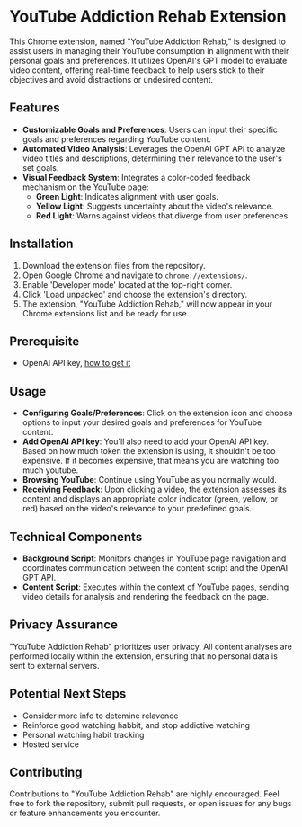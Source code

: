 # YouTube Addiction Rehab Extension

This Chrome extension, named "YouTube Addiction Rehab," is designed to assist users in managing their YouTube consumption in alignment with their personal goals and preferences. It utilizes OpenAI's GPT model to evaluate video content, offering real-time feedback to help users stick to their objectives and avoid distractions or undesired content.

## Features

- **Customizable Goals and Preferences**: Users can input their specific goals and preferences regarding YouTube content.
- **Automated Video Analysis**: Leverages the OpenAI GPT API to analyze video titles and descriptions, determining their relevance to the user's set goals.
- **Visual Feedback System**: Integrates a color-coded feedback mechanism on the YouTube page:
  - **Green Light**: Indicates alignment with user goals.
  - **Yellow Light**: Suggests uncertainty about the video's relevance.
  - **Red Light**: Warns against videos that diverge from user preferences.

## Installation

1. Download the extension files from the repository.
2. Open Google Chrome and navigate to `chrome://extensions/`.
3. Enable 'Developer mode' located at the top-right corner.
4. Click 'Load unpacked' and choose the extension's directory.
5. The extension, "YouTube Addiction Rehab," will now appear in your Chrome extensions list and be ready for use.

## Prerequisite
- OpenAI API key, [how to get it](https://help.openai.com/en/articles/4936850-where-do-i-find-my-api-key)

## Usage

- **Configuring Goals/Preferences**: Click on the extension icon and choose options to input your desired goals and preferences for YouTube content.
- **Add OpenAI API key**: You'll also need to add your OpenAI API key. Based on how much token the extension is using, it shouldn't be too expensive. If it becomes expensive, that means you are watching too much youtube.   
- **Browsing YouTube**: Continue using YouTube as you normally would.
- **Receiving Feedback**: Upon clicking a video, the extension assesses its content and displays an appropriate color indicator (green, yellow, or red) based on the video's relevance to your predefined goals.

## Technical Components

- **Background Script**: Monitors changes in YouTube page navigation and coordinates communication between the content script and the OpenAI GPT API.
- **Content Script**: Executes within the context of YouTube pages, sending video details for analysis and rendering the feedback on the page.

## Privacy Assurance

"YouTube Addiction Rehab" prioritizes user privacy. All content analyses are performed locally within the extension, ensuring that no personal data is sent to external servers.

## Potential Next Steps
- Consider more info to detemine relavence
- Reinforce good watching habbit, and stop addictive watching
- Personal watching habit tracking
- Hosted service

## Contributing

Contributions to "YouTube Addiction Rehab" are highly encouraged. Feel free to fork the repository, submit pull requests, or open issues for any bugs or feature enhancements you encounter.
